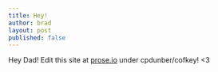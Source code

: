```yaml
---
title: Hey!
author: brad
layout: post
published: false
---
```


Hey Dad!  Edit this site at [prose.io](http://prose.io) under cpdunber/cofkey!  &lt;3 